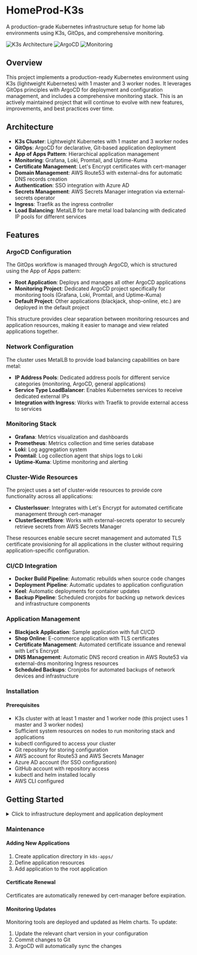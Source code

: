 # HomeProd-K3s

A production-grade Kubernetes infrastructure setup for home lab environments using K3s, GitOps, and comprehensive monitoring.

![K3s Architecture](https://img.shields.io/badge/Architecture-K3s-brightgreen)
![ArgoCD](https://img.shields.io/badge/GitOps-ArgoCD-blue)
![Monitoring](https://img.shields.io/badge/Observability-Prometheus%2C%20Grafana%2C%20Loki-orange)

## Overview

This project implements a production-ready Kubernetes environment using K3s (lightweight Kubernetes) with 1 master and 3 worker nodes. It leverages GitOps principles with ArgoCD for deployment and configuration management, and includes a comprehensive monitoring stack.
This is an actively maintained project that will continue to evolve with new features, improvements, and best practices over time.

## Architecture

- **K3s Cluster**: Lightweight Kubernetes with 1 master and 3 worker nodes
- **GitOps**: ArgoCD for declarative, Git-based application deployment
- **App of Apps Pattern**: Hierarchical application management
- **Monitoring**: Grafana, Loki, Promtail, and Uptime-Kuma
- **Certificate Management**: Let's Encrypt certificates with cert-manager
- **Domain Management**: AWS Route53 with external-dns for automatic DNS records creation
- **Authentication**: SSO integration with Azure AD
- **Secrets Management**: AWS Secrets Manager integration via external-secrets operator
- **Ingress**: Traefik as the ingress controller
- **Load Balancing**: MetalLB for bare metal load balancing with dedicated IP pools for different services

## Features

### ArgoCD Configuration

The GitOps workflow is managed through ArgoCD, which is structured using the App of Apps pattern:

- **Root Application**: Deploys and manages all other ArgoCD applications
- **Monitoring Project**: Dedicated ArgoCD project specifically for monitoring tools (Grafana, Loki, Promtail, and Uptime-Kuma)
- **Default Project**: Other applications (blackjack, shop-online, etc.) are deployed in the default project

This structure provides clear separation between monitoring resources and application resources, making it easier to manage and view related applications together.

### Network Configuration

The cluster uses MetalLB to provide load balancing capabilities on bare metal:

- **IP Address Pools**: Dedicated address pools for different service categories (monitoring, ArgoCD, general applications)
- **Service Type LoadBalancer**: Enables Kubernetes services to receive dedicated external IPs
- **Integration with Ingress**: Works with Traefik to provide external access to services

### Monitoring Stack

- **Grafana**: Metrics visualization and dashboards
- **Prometheus**: Metrics collection and time series database
- **Loki**: Log aggregation system
- **Promtail**: Log collection agent that ships logs to Loki
- **Uptime-Kuma**: Uptime monitoring and alerting

### Cluster-Wide Resources

The project uses a set of cluster-wide resources to provide core functionality across all applications:

- **ClusterIssuer**: Integrates with Let's Encrypt for automated certificate management through cert-manager
- **ClusterSecretStore**: Works with external-secrets operator to securely retrieve secrets from AWS Secrets Manager

These resources enable secure secret management and automated TLS certificate provisioning for all applications in the cluster without requiring application-specific configuration.

### CI/CD Integration

- **Docker Build Pipeline**: Automatic rebuilds when source code changes
- **Deployment Pipeline**: Automatic updates to application configuration
- **Keel**: Automatic deployments for container updates
- **Backup Pipeline**: Scheduled cronjobs for backing up network devices and infrastructure components

### Application Management

- **Blackjack Application**: Sample application with full CI/CD
- **Shop Online**: E-commerce application with TLS certificates
- **Certificate Management**: Automated certificate issuance and renewal with Let's Encrypt
- **DNS Management**: Automatic DNS record creation in AWS Route53 via external-dns monitoring Ingress resources
- **Scheduled Backups**: Cronjobs for automated backups of network devices and infrastructure

### Installation

#### Prerequisites

- K3s cluster with at least 1 master and 1 worker node (this project uses 1 master and 3 worker nodes)
- Sufficient system resources on nodes to run monitoring stack and applications
- kubectl configured to access your cluster
- Git repository for storing configuration
- AWS account for Route53 and AWS Secrets Manager
- Azure AD account (for SSO configuration)
- GitHub account with repository access
- kubectl and helm installed locally
- AWS CLI configured

## Getting Started
<details><summary>Click to infrastructure deployment and application deployment</summary>
### ArgoCD Installation

1. Add the ArgoCD Helm repository:
   ```bash
   helm repo add argo https://argoproj.github.io/argo-helm
   helm repo update
   ```

2. Install ArgoCD:
   ```bash
   helm install prod-argocd argo/argo-cd --namespace argocd --create-namespace --version 7.7.23
   ```

3. Get the ArgoCD admin password:
   ```bash
   kubectl -n argocd get secret argocd-initial-admin-secret -o jsonpath="{.data.password}" | base64 -d
   ```

4. Access the ArgoCD UI using port-forward:
   ```bash
   kubectl port-forward svc/prod-argocd-server -n argocd 8080:443
   ```
   Then visit: https://localhost:8080

5. Apply the repository configuration(update your repo url):
   ```bash
   kubectl apply -f repo.yml
   ```

### Application Deployment argocd and app of apps
1. Apply the MetalLB pool configuration:
   ```bash
   kubectl apply -f pool-alb/pool-alb-application.yml
   ```

2. Apply the root application(app of apps pattern):
   ```bash
   kubectl apply -f app-of-apps/root-application.yaml

   The app of apps includes the following applications: chart-cert-manager, chart-external-dns, chart-external-secrets, chart-grafana, chart-keel, chart-loki, chart-metallb, chart-prometheus, chart-promtail, chart-traefik, chart-uptime-kuma

    Note: If you don't need all applications, you can modify the root-application.yml file to remove or disable specific applications before applying.
   ```
</details>

### Maintenance

#### Adding New Applications

1. Create application directory in `k8s-apps/`
2. Define application resources
3. Add application to the root application

#### Certificate Renewal

Certificates are automatically renewed by cert-manager before expiration.

#### Monitoring Updates

Monitoring tools are deployed and updated as Helm charts. To update:

1. Update the relevant chart version in your configuration
2. Commit changes to Git
3. ArgoCD will automatically sync the changes